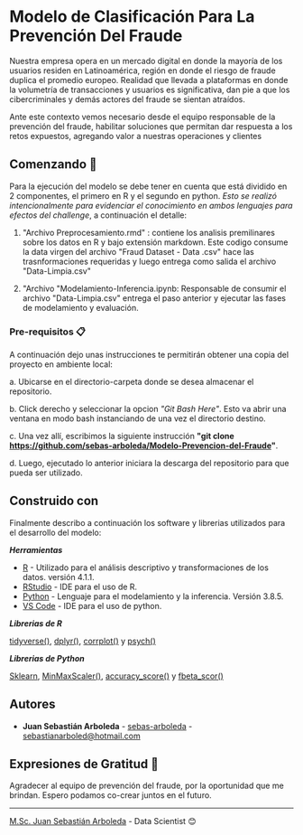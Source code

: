 
# Modelo de Clasificación Para La Prevención Del Fraude

Nuestra empresa opera en un mercado digital en donde la mayoría de los usuarios residen en Latinoamérica, región en donde el riesgo de fraude duplica el promedio europeo. Realidad que llevada a plataformas en donde la volumetría de transacciones y usuarios es significativa, dan pie a que los cibercriminales y demás actores del fraude se sientan atraídos.

Ante este contexto vemos necesario desde el equipo responsable de la prevención del fraude, habilitar soluciones que permitan dar respuesta a los retos expuestos, agregando valor a nuestras operaciones y clientes

## Comenzando 🚀

Para la ejecución del modelo se debe tener en cuenta que está dividido en 2 componentes, el primero en R y el segundo en python. _Esto se realizó intencionalmente para evidenciar el conocimiento en ambos lenguajes para efectos del challenge_, a continuación el detalle:

1. "Archivo Preprocesamiento.rmd" : contiene  los analisis premilinares sobre los datos en R y bajo extensión markdown. Este codigo consume la data virgen del archivo "Fraud Dataset  - Data .csv" hace las trasnformaciones requeridas y luego entrega como salida el archivo "Data-Limpia.csv"

2. "Archivo "Modelamiento-Inferencia.ipynb: Responsable de consumir el archivo "Data-Limpia.csv" entrega el paso anterior y ejecutar las fases de modelamiento y evaluación.

### Pre-requisitos 📋

A continuación dejo unas instrucciones te permitirán obtener una copia del proyecto en ambiente local:

a. Ubicarse en el directorio-carpeta donde se desea almacenar el repositorio.

b. Click derecho y seleccionar la opcion _"Git Bash Here"_. Esto va abrir una ventana en modo bash instanciando de una vez el directorio destino.

c. Una vez allí, escribimos la siguiente instrucción **"git clone https://github.com/sebas-arboleda/Modelo-Prevencion-del-Fraude"**.

d. Luego, ejecutado lo anterior iniciara la descarga del repositorio para que pueda ser utilizado.


## Construido con

Finalmente describo a continuación los software y librerias utilizados para el desarrollo del modelo:

***Herramientas***

* [R](https://cran.r-project.org/bin/windows/base/) - Utilizado para el análisis descriptivo y transformaciones de los datos. versión 4.1.1.
* [RStudio](https://www.rstudio.com/products/rstudio/download/) - IDE para el uso de R.
* [Python](https://www.python.org/downloads/) - Lenguaje para el modelamiento y la inferencia. Versión 3.8.5.
* [VS Code](https://code.visualstudio.com/download) - IDE para el uso de python.

***Librerias de R***

[tidyverse()](https://tidyverse.tidyverse.org),
[dplyr()](https://github.com/tidyverse/dplyr),
[corrplot()](https://github.com/taiyun/corrplot) y
[psych()](https://personality-project.org/r/psych/)

***Librerias de Python***

[Sklearn](https://scikit-learn.org/stable/),
[MinMaxScaler()](https://scikit-learn.org/stable/modules/generated/sklearn.preprocessing.MinMaxScaler.html),
[accuracy_score()](https://scikit-learn.org/stable/modules/generated/sklearn.metrics.accuracy_score.html) y
[fbeta_scor()](https://scikit-learn.org/stable/modules/generated/sklearn.metrics.fbeta_score.html) 



## Autores

* **Juan Sebastián Arboleda** - [sebas-arboleda](https://github.com/sebas-arboleda) - sebastianarboled@hotmail.com

## Expresiones de Gratitud 🎁

Agradecer al equipo de prevención del fraude, por la oportunidad que me brindan. Espero podamos co-crear juntos en el futuro. 



---
[M.Sc. Juan Sebastián Arboleda](https://www.linkedin.com/in/juan-sebasti%C3%A1n-arboleda-restrepo-67512041/) - Data Scientist 😊
